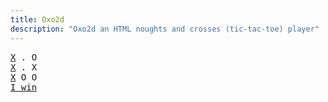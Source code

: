 ```yaml
---
title: Oxo2d 
description: "Oxo2d an HTML noughts and crosses (tic-tac-toe) player"
---
```


<pre class="oxo2d">
<u>X</u> . O
<u>X</u> . X
<u>X</u> O O
<a href="../">I win</a>
</pre>
